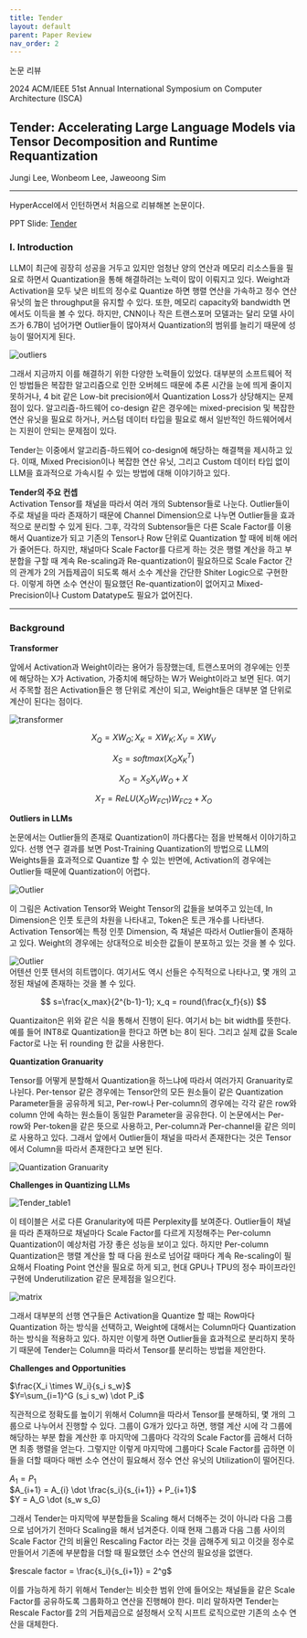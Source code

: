 ```yaml
---
title: Tender
layout: default
parent: Paper Review
nav_order: 2
---
```


논문 리뷰  


2024 ACM/IEEE 51st Annual International Symposium on Computer Architecture (ISCA)  

## Tender: Accelerating Large Language Models via Tensor Decomposition and Runtime Requantization  

Jungi Lee, Wonbeom Lee, Jaweoong Sim  

---

HyperAccel에서 인턴하면서 처음으로 리뷰해본 논문이다.  

PPT Slide: [Tender](https://github.com/seoyoonkims/seoyoonkims.github.io/blob/main/docs/pdf/Tender_PPT.pdf)  


### **I. Introduction**  

LLM이 최근에 굉장히 성공을 거두고 있지만 엄청난 양의 연산과 메모리 리소스들을 필요로 하면서 Quantization을 통해 해결하려는 노력이 많이 이뤄지고 있다. Weight과 Activation을 모두 낮은 비트의 정수로 Quantize 하면 행렬 연산을 가속하고 정수 연산 유닛의 높은 throughput을 유지할 수 있다. 또한, 메모리 capacity와 bandwidth 면에서도 이득을 볼 수 있다.
하지만, CNN이나 작은 트랜스포머 모델과는 달리 모델 사이즈가 6.7B이 넘어가면 Outlier들이 많아져서 Quantization의 범위를 늘리기 때문에 성능이 떨어지게 된다.

![outliers](../images/outliers.png)

그래서 지금까지 이를 해결하기 위한 다양한 노력들이 있었다. 대부분의 소프트웨어 적인 방법들은 복잡한 알고리즘으로 인한 오버헤드 때문에 추론 시간을 눈에 띄게 줄이지 못하거나, 4 bit 같은 Low-bit precision에서 Quantization Loss가 상당해지는 문제점이 있다.
알고리즘-하드웨어 co-design 같은 경우에는 mixed-precision 및 복잡한 연산 유닛을 필요로 하거나, 커스텀 데이터 타입을 필요로 해서 일반적인 하드웨어에서는 지원이 안되는 문제점이 있다.  

Tender는 이중에서 알고리즘-하드웨어 co-design에 해당하는 해결책을 제시하고 있다. 이때, Mixed Precision이나 복잡한 연산 유닛, 그리고 Custom 데이터 타입 없이 LLM을 효과적으로 가속시킬 수 있는 방법에 대해 이야기하고 있다.  

**Tender의 주요 컨셉**  
Activation Tensor를 채널을 따라서 여러 개의 Subtensor들로 나눈다. Outlier들이 주로 채널을 따라 존재하기 때문에 Channel Dimension으로 나누면 Outlier들을 효과적으로 분리할 수 있게 된다. 그후, 각각의 Subtensor들은 다른 Scale Factor를 이용해서 Quantize가 되고 기존의 Tensor나 Row 단위로 Quantization 할 때에 비해 에러가 줄어든다. 하지만, 채널마다 Scale Factor를 다르게 하는 것은 행렬 계산을 하고 부분합을 구할 때 계속 Re-scaling과 Re-quantization이 필요하므로 Scale Factor 간의 관계가 2의 거듭제곱이 되도록 해서 소수 계산을 간단한 Shiter Logic으로 구현한다. 이렇게 하면 소수 연산이 필요했던 Re-quantization이 없어지고 Mixed-Precision이나 Custom Datatype도 필요가 없어진다.  

---
### **Background**  

**Transformer**  

앞에서 Activation과 Weight이라는 용어가 등장했는데, 트랜스포머의 경우에는 인풋에 해당하는 X가 Activation, 가중치에 해당하는 W가 Weight이라고 보면 된다. 여기서 주목할 점은 Activation들은 행 단위로 계산이 되고, Weight들은 대부분 열 단위로 계산이 된다는 점이다.  

![transformer](../images/transformer_.png)  

$$
X_Q = XW_Q; X_K = XW_K; X_V = XW_V  
$$  

$$
X_S = softmax(X_Q {X_K}^T)  
$$

$$
X_O = X_S X_V W_O + X  
$$

$$
X_T = ReLU(X_O W_{FC1}) W_{FC2} + X_O  
$$

**Outliers in LLMs**  

논문에서는 Outlier들의 존재로 Quantization이 까다롭다는 점을 반복해서 이야기하고 있다. 선행 연구 결과를 보면 Post-Training Quantization의 방법으로 LLM의 Weights들을 효과적으로 Quantize 할 수 있는 반면에, Activation의 경우에는 Outlier들 때문에 Quantization이 어렵다.  

![Outlier](../images/outliers_.png)  

이 그림은 Activation Tensor와 Weight Tensor의 값들을 보여주고 있는데, In Dimension은 인풋 토큰의 차원을 나타내고, Token은 토큰 개수를 나타낸다. Activation Tensor에는 특정 인풋 Dimension, 즉 채널은 따라서 Outlier들이 존재하고 있다. Weight의 경우에는 상대적으로 비슷한 값들이 분포하고 있는 것을 볼 수 있다.  

![Outlier](../images/outlier__.png)  
어텐션 인풋 텐서의 히트맵이다. 여기서도 역시 선들은 수직적으로 나타나고, 몇 개의 고정된 채널에 존재하는 것을 볼 수 있다.  

$$
s=\frac{x_max}{2^{b-1}-1};  x_q = round(\frac{x_f}{s})  
$$

Quantizaiton은 위와 같은 식을 통해서 진행이 된다. 여기서 b는 bit width를 뜻한다. 예를 들어 INT8로 Quantization을 한다고 하면 b는 8이 된다. 그리고 실제 값을 Scale Factor로 나눈 뒤 rounding 한 값을 사용한다.  

**Quantization Granuarity**  

Tensor를 어떻게 분할해서 Quantization을 하느냐에 따라서 여러가지 Granuarity로 나뉜다. Per-tensor 같은 경우에는 Tensor안의 모든 원소들이 같은 Quantization Parameter들을 공유하게 되고, Per-row나 Per-column의 경우에는 각각 같은 row와 column 안에 속하는 원소들이 동일한 Parameter을 공유한다. 이 논문에서는 Per-row와 Per-token을 같은 뜻으로 사용하고, Per-column과 Per-channel을 같은 의미로 사용하고 있다. 그래서 앞에서 Outlier들이 채널을 따라서 존재한다는 것은 Tensor에서 Column을 따라서 존재한다고 보면 된다.  

![Quantization Granuarity](../images/granuarity.png)  

**Challenges in Quantizing LLMs**  

![Tender_table1](../images/tender_table1.png)  

이 테이블은 서로 다른 Granularity에 따른 Perplexity를 보여준다. Outlier들이 채널을 따라 존재하므로 채널마다 Scale Factor를 다르게 지정해주는 Per-column Quantization이 예상처럼 가장 좋은 성능을 보이고 있다. 하지만 Per-column Quantization은 행렬 계산을 할 때 다음 원소로 넘어갈 때마다 계속 Re-scaling이 필요해서 Floating Point 연산을 필요로 하게 되고, 현대 GPU나 TPU의 정수 파이프라인 구현에 Underutilization 같은 문제점을 일으킨다.  

![matrix](../images/matrix.png)  

그래서 대부분의 선행 연구들은 Activation을 Quantize 할 때는 Row마다 Quantization 하는 방식을 선택하고, Weight에 대해서는 Column마다 Quantization 하는 방식을 적용하고 있다. 하지만 이렇게 하면 Outlier들을 효과적으로 분리하지 못하기 때문에 Tender는 Column을 따라서 Tensor를 분리하는 방법을 제안한다.  


**Challenges and Opportunities**  

$\frac{X_i \times W_i}{s_i s_w}$  
$Y=\sum_{i=1}^G (s_i s_w) \dot P_i$  

직관적으로 정확도를 높이기 위해서 Column을 따라서 Tensor를 분해하되, 몇 개의 그룹으로 나누어서 진행할 수 있다. 그룹이 G개가 있다고 하면, 행렬 계산 시에 각 그룹에 해당하는 부분 합을 계산한 후 마지막에 그룹마다 각각의 Scale Factor를 곱해서 더하면 최종 행렬을 얻는다. 그렇지만 이렇게 마지막에 그룹마다 Scale Factor를 곱하면 이들을 더할 때마다 매번 소수 연산이 필요해서 정수 연산 유닛의 Utilization이 떨어진다. 

$A_1 = P_1$  
$A_{i+1} = A_{i} \dot \frac{s_i}{s_{i+1}} + P_{i+1}$  
$Y = A_G \dot (s_w s_G)

그래서 Tender는 마지막에 부분합들을 Scaling 해서 더해주는 것이 아니라 다음 그룹으로 넘어가기 전마다 Scaling을 해서 넘겨준다. 이때 현재 그룹과 다음 그룹 사이의 Scale Factor 간의 비율인 Rescaling Factor 라는 것을 곱해주게 되고 이것을 정수로 만들어서 기존에 부분합을 더할 때 필요했던 소수 연산의 필요성을 없앤다.  

$rescale factor = \frac{s_i}{s_{i+1}} = 2^g$

이를 가능하게 하기 위해서 Tender는 비슷한 범위 안에 들어오는 채널들을 같은 Scale Factor를 공유하도록 그룹화하고 연산을 진행해야 한다. 미리 말하자면 Tender는 Rescale Factor를 2의 거듭제곱으로 설정해서 오직 시프트 로직으로만 기존의 소수 연산을 대체한다.






